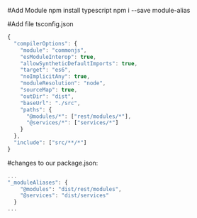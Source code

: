 #Add Module
npm install typescript
npm i --save module-alias

#Add file
tsconfig.json

```ts
{
  "compilerOptions": {
    "module": "commonjs",
    "esModuleInterop": true,
    "allowSyntheticDefaultImports": true,
    "target": "es6",
    "noImplicitAny": true,
    "moduleResolution": "node",
    "sourceMap": true,
    "outDir": "dist",
    "baseUrl": "./src",
    "paths": {
      "@modules/*": ["rest/modules/*"],
      "@services/*": ["services/*"]
    }
  },
  "include": ["src/**/*"]
}

```

#changes to our package.json:

```ts
...
"_moduleAliases": {
    "@modules": "dist/rest/modules",
    "@services": "dist/services"
  }
...
```
